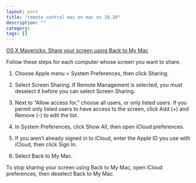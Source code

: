 ```yaml
---
layout: post
title: "remote control mac on mac os 10.10"
description: ""
category: 
tags: []
---
```


[OS X Mavericks: Share your screen using Back to My Mac](https://support.apple.com/kb/PH14179?locale=en_US)

Follow these steps for each computer whose screen you want to share.

1. Choose Apple menu > System Preferences, then click Sharing.
2. Select Screen Sharing.
If Remote Management is selected, you must deselect it before you can select Screen Sharing.

3. Next to “Allow access for,” choose all users, or only listed users. If you permit only listed users to have access to the screen, click Add (+) and Remove (-) to edit the list.
4. In System Preferences, click Show All, then open iCloud preferences.
5. If you aren’t already signed in to iCloud, enter the Apple ID you use with iCloud, then click Sign In.
6. Select Back to My Mac.

To stop sharing your screen using Back to My Mac, open iCloud preferences, then deselect Back to My Mac.
